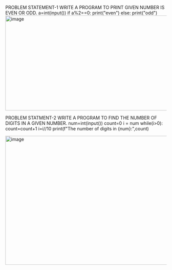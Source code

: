 PROBLEM STATEMENT-1 
WRITE A PROGRAM TO PRINT GIVEN NUMBER IS EVEN OR ODD.
a=int(input())
if a%2==0:
    print("even")
else:
    print("odd")
<img width="962" height="296" alt="image" src="https://github.com/user-attachments/assets/04a07cfb-108e-47e1-bbd6-239782fe12f5" />

PROBLEM STATMENT-2
WRITE A PROGRAM TO FIND THE NUMBER OF DIGITS IN A GIVEN NUMBER.
num=int(input())
count=0
i = num
while(i>0):
    count=count+1
    i=i//10
print(f"The number of digits in {num}:",count)

<img width="1915" height="402" alt="image" src="https://github.com/user-attachments/assets/cf3562a4-00ca-475f-a7b4-420e61a7f3ac" />

